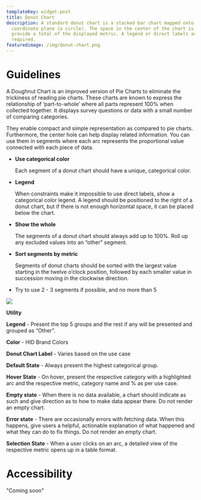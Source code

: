 ```yaml
---
templateKey: widget-post
title: Donut Chart
description: A standard donut chart is a stacked bar chart mapped onto a polar
  coordinate plane (a circle). The space in the center of the chart is used to
  provide a total of the displayed metric. A legend or direct labels are
  required.
featuredimage: /img/donut-chart.png
---
```

# **Guidelines**

A Doughnut Chart is an improved version of Pie Charts to eliminate the trickiness of reading pie charts. These charts are known to express the relationship of ‘part-to-whole’ where all parts represent 100% when collected together. It displays survey questions or data with a small number of comparing categories.

They enable compact and simple representation as compared to pie charts. Furthermore, the center hole can help display related information. You can use them in segments where each arc represents the proportional value connected with each piece of data.

* **Use categorical color**

  Each segment of a donut chart should have a unique, categorical color.
* **Legend**

  When constraints make it impossible to use direct labels, show a categorical color legend. A legend should be positioned to the right of a donut chart, but if there is not enough horizontal space, it can be placed below the chart.
* **Show the whole**

  The segments of a donut chart should always add up to 100%. Roll up any excluded values into an “other” segment.
* **Sort segments by metric**

  Segments of donut charts should be sorted with the largest value starting in the twelve o’clock position, followed by each smaller value in succession moving in the clockwise direction.
* Try to use 2 - 3 segments if possible, and no more than 5

![](/img/donut-chart.png)

**Utility**

**Legend** - Present the top 5 groups and the rest if any will be presented and grouped as “Other”.

**Color** - HID Brand Colors

**Donut Chart Label** - Varies based on the use case

**Default State** - Always present the highest categorical group.

**Hover State** - On hover, present the respective category with a highlighted arc and the respective metric, category name and % as per use case.

**Empty state** - When there is no data available, a chart should indicate as such and give direction as to how to make data appear there. Do not render an empty chart.

**Error state** - There are occasionally errors with fetching data. When this happens, give users a helpful, actionable explanation of what happened and what they can do to fix things. Do not render an empty chart.

**Selection State** - When a user clicks on an arc, a detailed view of the respective metric opens up in a table format.

# **Accessibility**

"Coming soon"
